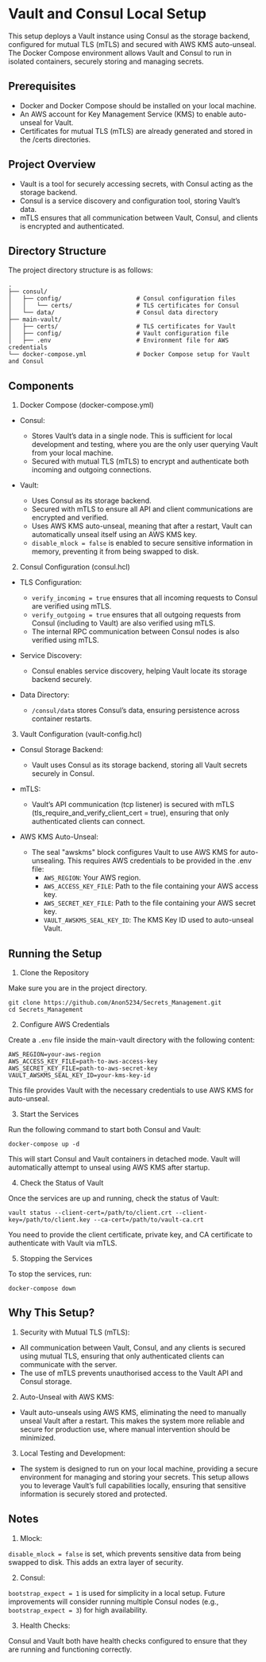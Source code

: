 # Vault and Consul Local Setup

This setup deploys a Vault instance using Consul as the storage backend, configured for mutual TLS (mTLS) and secured with AWS KMS auto-unseal. The Docker Compose environment allows Vault and Consul to run in isolated containers, securely storing and managing secrets.

## Prerequisites

- Docker and Docker Compose should be installed on your local machine.
- An AWS account for Key Management Service (KMS) to enable auto-unseal for Vault.
- Certificates for mutual TLS (mTLS) are already generated and stored in the /certs directories.

## Project Overview

- Vault is a tool for securely accessing secrets, with Consul acting as the storage backend.
- Consul is a service discovery and configuration tool, storing Vault’s data.
- mTLS ensures that all communication between Vault, Consul, and clients is encrypted and authenticated.

## Directory Structure

The project directory structure is as follows:

```
.
├── consul/
│   ├── config/                     # Consul configuration files
│   │   └── certs/                  # TLS certificates for Consul 
│   └── data/                       # Consul data directory 
├── main-vault/
│   ├── certs/                      # TLS certificates for Vault 
│   ├── config/                     # Vault configuration file
│   ├── .env                        # Environment file for AWS credentials 
└── docker-compose.yml              # Docker Compose setup for Vault and Consul

```

## Components

1. Docker Compose (docker-compose.yml)

- Consul:

	- Stores Vault’s data in a single node. This is sufficient for local development and testing, where you are the only user querying Vault from your local machine.
	- Secured with mutual TLS (mTLS) to encrypt and authenticate both incoming and outgoing connections.

- Vault:

	- Uses Consul as its storage backend.
	- Secured with mTLS to ensure all API and client communications are encrypted and verified.
	- Uses AWS KMS auto-unseal, meaning that after a restart, Vault can automatically unseal itself using an AWS KMS key.
	- `disable_mlock = false` is enabled to secure sensitive information in memory, preventing it from being swapped to disk.


2. Consul Configuration (consul.hcl)

- TLS Configuration:

	- `verify_incoming = true` ensures that all incoming requests to Consul are verified using mTLS.
	- `verify_outgoing = true` ensures that all outgoing requests from Consul (including to Vault) are also verified using mTLS.
	- The internal RPC communication between Consul nodes is also verified using mTLS.

- Service Discovery:

	- Consul enables service discovery, helping Vault locate its storage backend securely.

- Data Directory:

	- `/consul/data` stores Consul’s data, ensuring persistence across container restarts.


3. Vault Configuration (vault-config.hcl)

- Consul Storage Backend:

	- Vault uses Consul as its storage backend, storing all Vault secrets securely in Consul.

- mTLS:

	- Vault’s API communication (tcp listener) is secured with mTLS (tls_require_and_verify_client_cert = true), ensuring that only authenticated clients can connect.

- AWS KMS Auto-Unseal:

	- The seal "awskms" block configures Vault to use AWS KMS for auto-unsealing. This requires AWS credentials to be provided in the .env file:
		- `AWS_REGION`: Your AWS region.
		- `AWS_ACCESS_KEY_FILE`: Path to the file containing your AWS access key.
		- `AWS_SECRET_KEY_FILE`: Path to the file containing your AWS secret key.
		- `VAULT_AWSKMS_SEAL_KEY_ID`: The KMS Key ID used to auto-unseal Vault.


## Running the Setup

1. Clone the Repository

Make sure you are in the project directory.

```
git clone https://github.com/Anon5234/Secrets_Management.git
cd Secrets_Management
```

2. Configure AWS Credentials

Create a `.env` file inside the main-vault directory with the following content:

```
AWS_REGION=your-aws-region
AWS_ACCESS_KEY_FILE=path-to-aws-access-key
AWS_SECRET_KEY_FILE=path-to-aws-secret-key
VAULT_AWSKMS_SEAL_KEY_ID=your-kms-key-id
```

This file provides Vault with the necessary credentials to use AWS KMS for auto-unseal.

3. Start the Services

Run the following command to start both Consul and Vault:

```
docker-compose up -d
```

This will start Consul and Vault containers in detached mode. Vault will automatically attempt to unseal using AWS KMS after startup.

4. Check the Status of Vault

Once the services are up and running, check the status of Vault:

```
vault status --client-cert=/path/to/client.crt --client-key=/path/to/client.key --ca-cert=/path/to/vault-ca.crt
```

You need to provide the client certificate, private key, and CA certificate to authenticate with Vault via mTLS.

5. Stopping the Services

To stop the services, run:

```
docker-compose down
```

## Why This Setup?

1. Security with Mutual TLS (mTLS):

- All communication between Vault, Consul, and any clients is secured using mutual TLS, ensuring that only authenticated clients can communicate with the server.
- The use of mTLS prevents unauthorised access to the Vault API and Consul storage.

2. Auto-Unseal with AWS KMS:

- Vault auto-unseals using AWS KMS, eliminating the need to manually unseal Vault after a restart. This makes the system more reliable and secure for production use, where manual intervention should be minimized.

3. Local Testing and Development:

- The system is designed to run on your local machine, providing a secure environment for managing and storing your secrets. This setup allows you to leverage Vault’s full capabilities locally, ensuring that sensitive information is securely stored and protected.


## Notes

1. Mlock:

`disable_mlock = false` is set, which prevents sensitive data from being swapped to disk. This adds an extra layer of security.

2. Consul:

`bootstrap_expect = 1` is used for simplicity in a local setup. Future improvements will consider running multiple Consul nodes (e.g., `bootstrap_expect = 3`) for high availability.

3. Health Checks:

Consul and Vault both have health checks configured to ensure that they are running and functioning correctly.